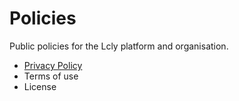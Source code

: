 # Policies
Public policies for the Lcly platform and organisation.

- [Privacy Policy](privacy.md)
- Terms of use
- License
